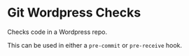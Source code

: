 # Git Wordpress Checks

Checks code in a Wordpress repo.

This can be used in either a `pre-commit` or `pre-receive` hook.
